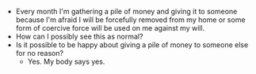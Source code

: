 - Every month I'm gathering a pile of money and giving it to someone because I'm afraid I will be forcefully removed from my home or some form of coercive force will be used on me against my will.
- How can I possibly see this as normal?
- Is it possible to be happy about giving a pile of money to someone else for no reason?
	- Yes. My body says yes.